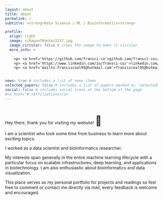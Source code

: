 ```yaml
---
layout: about
title: about
permalink: /
subtitle: <strong>Data Science / ML / Bioinformatics<strong>

profile:
  align: right
  image: ccRaquelMontez2217.jpg
  image_circular: false # crops the image to make it circular
  more_info: >
  
    <p> <a href='https://github.com/fransci-co'>github.com/fransci-co</a></p>
    <p> <a href='https://www.linkedin.com/in/fransci-co/'>linkedin.com/in/fransci-co</a></p>
    <p> <a href='mailto:franciscoal95@hotmail.com'>franciscoal95@hotmail.com</a></p>


news: true # includes a list of news items
selected_papers: false # includes a list of papers marked as "selected={true}"
social: false # includes social icons at the bottom of the page
#<a href='#'>Affiliations</a>
---
```



<br>

Hey there, thank you for visiting my website! <span style="font-size: 2rem;">👋</span>



I am a scientist who took some time from business to learn more about exciting topics. 

I worked as a data scientist and bioinformatics researcher. 

My interests span generally in the entire machine learning lifecycle with a particular focus on scalable infrastructures, deep learning, and applications in biotechnology. I am also enthusiastic about bioinformatics and data visualization.

This place serves as my personal portfolio for projects and readings so feel free to comment or contact me directly via mail, every feedback is welcome and encouraged.
